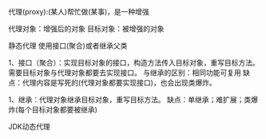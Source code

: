 代理(proxy):(某人)帮忙做(某事)，是一种增强

代理对象：增强后的对象
目标对象：被增强的对象

静态代理
使用接口(聚合)或者继承父类

1、接口（聚合）：实现目标对象的接口，构造方法传入目标对象，重写目标方法。
需要目标对象与代理对象都要去实现接口。
与继承的区别：相同功能可复用
缺点：代理内容是写死的(代理对象都要实现接口)，也会出现类爆炸。

1、继承：代理对象继承目标对象，重写目标方法。
缺点：单继承；难扩展；类爆炸(每个目标对象都要被继承)

JDK动态代理